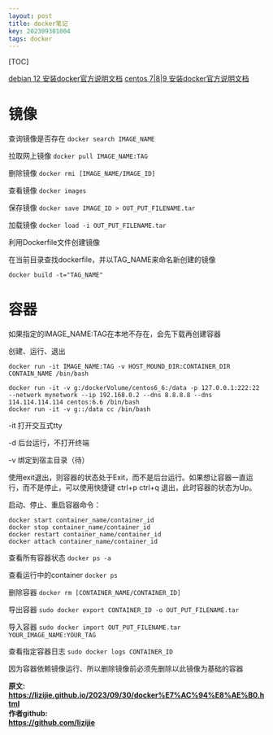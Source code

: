 ```yaml
---
layout: post
title: docker笔记
key: 202309301004
tags: docker
---
```


[TOC]


[debian 12 安装docker官方说明文档](https://docs.docker.com/engine/install/debian/#install-using-the-repository)
[centos 7|8|9 安装docker官方说明文档](https://docs.docker.com/engine/install/centos/)


# 镜像

查询镜像是否存在 `docker search IMAGE_NAME`

拉取网上镜像 `docker pull IMAGE_NAME:TAG`

删除镜像 `docker rmi [IMAGE_NAME/IMAGE_ID]`

查看镜像 `docker images`

保存镜像 `docker save IMAGE_ID > OUT_PUT_FILENAME.tar`

加载镜像 `docker load -i OUT_PUT_FILENAME.tar`


利用Dockerfile文件创建镜像

在当前目录查找dockerfile，并以TAG_NAME来命名新创建的镜像

`docker build -t="TAG_NAME"`


# 容器

如果指定的IMAGE_NAME:TAG在本地不存在，会先下载再创建容器

创建、运行、退出
```
docker run -it IMAGE_NAME:TAG -v HOST_MOUND_DIR:CONTAINER_DIR CONTAIN_NAME /bin/bash

docker run -it -v g:/dockerVolume/centos6_6:/data -p 127.0.0.1:222:22 --network mynetwork --ip 192.168.0.2 --dns 8.8.8.8 --dns 114.114.114.114 centos:6.6 /bin/bash
docker run -it -v g::/data cc /bin/bash
```
-it 打开交互式tty

-d 后台运行，不打开终端

-v 绑定到宿主目录（待）

使用exit退出，则容器的状态处于Exit，而不是后台运行。如果想让容器一直运行，而不是停止，可以使用快捷键 ctrl+p ctrl+q 退出，此时容器的状态为Up。

启动、停止、重启容器命令：
```
docker start container_name/container_id
docker stop container_name/container_id
docker restart container_name/container_id
docker attach container_name/container_id
```

查看所有容器状态 `docker ps -a`

查看运行中的container `docker ps`


删除容器 `docker rm [CONTAINER_NAME/CONTAINER_ID]`

导出容器 `sudo docker export CONTAINER_ID -o OUT_PUT_FILENAME.tar`

导入容器 `sudo docker import OUT_PUT_FILENAME.tar YOUR_IMAGE_NAME:YOUR_TAG`

查看指定容器日志 `sudo docker logs CONTAINER_ID`

因为容器依赖镜像运行、所以删除镜像前必须先删除以此镜像为基础的容器

<b>原文:<br>
<https://lizijie.github.io/2023/09/30/docker%E7%AC%94%E8%AE%B0.html>
<br>
作者github:<br>
<https://github.com/lizijie>
</b>





